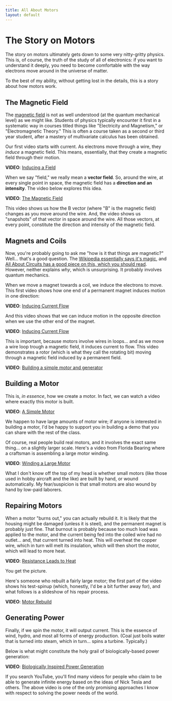 ```yaml
---
title: All About Motors
layout: default
---
```


# The Story on Motors

The story on motors ultimately gets down to some very nitty-gritty physics. This is, of course, the truth of the study of all of electronics: if you want to understand it deeply, you need to become comfortable with the way electrons move around in the universe of matter.

To the best of my ability, without getting lost in the details, this is a story about how motors work. 

## The Magnetic Field

The [magnetic field](http://en.wikipedia.org/wiki/Magnetic_field) is not as well understood (at the quantum mechanical level) as we might like. Students of physics typically encounter it first in a systematic way in courses titled things like "Electricity and Magnetism," or "Electromagnetic Theory." This is often a course taken as a second or third year student, after a mastery of multivariate calculus has been obtained.

Our first video starts with current. As electrons move through a wire, they *induce* a magnetic field. This means, essentially, that they create a magnetic field through their motion. 

**VIDEO**: [Inducing a Field](http://www.youtube.com/watch?v=Z927bDX1l04&feature=edu&list=PLF7A98FE5F5D0B39D)

When we say "field," we really mean a **vector field**. So, around the wire, at every single point in space, the magnetic field has a **direction and an intensity**. The video below explores this idea.


**VIDEO**: [The Magnetic Field](http://www.youtube.com/embed/-NeF7u_9_Sw)

This video shows us how the B vector (where "B" is the magnetic field) changes as you move around the wire. And, the video shows us "snapshots" of that vector in space around the wire. All those vectors, at every point, constitute the direction and intensity of the magnetic field.

## Magnets and Coils

Now, you're probably going to ask me "how is it that things are magnetic?" Well... that's a good question. The [Wikipedia essentially says it's magic](http://en.wikipedia.org/wiki/Magnet), and [All About Circuits has a good piece on this, which you should read](http://www.allaboutcircuits.com/vol_1/chpt_14/1.html). However, neither explains *why*, which is unsurprising. It probably involves quantum mechanics.

When we move a magnet towards a coil, we induce the electrons to move. This first video shows how one end of a permanent magnet induces motion in one direction:

**VIDEO**: [Inducing Current Flow](http://www.youtube.com/watch?v=tKmQ9T8R1Yw&list=UUx5t27iLLDkQmIp4PZ4uEdw&index=3&feature=plcp)

And this video shows that we can induce motion in the opposite direction when we use the other end of the magnet.

**VIDEO**: [Inducing Current Flow](http://www.youtube.com/watch?v=utF0hT30tOM&list=UUx5t27iLLDkQmIp4PZ4uEdw&index=2&feature=plcp)

This is important, because motors involve wires in loops... and as we move a wire loop trough a magnetic field, it induces current to flow. This video demonstrates a rotor (which is what they call the rotating bit) moving through a magnetic field induced by a permanent field. 

**VIDEO**: [Building a simple motor and generator](http://www.youtube.com/embed/d_aTC0iKO68)

## Building a Motor

This is, *in essence*, how we create a motor. In fact, we can watch a video where exactly this motor is built.

**VIDEO**: [A Simple Motor](http://www.youtube.com/embed/9Wby4aHyXJQ)

We happen to have large amounts of motor wire; if anyone is interested in building a motor, I'd be happy to support you in building a demo that you can share with the rest of the class.

Of course, real people build real motors, and it involves the exact same thing... on a slightly larger scale. Here's a video from Florida Bearing where a craftsman is assembling a large motor winding.

**VIDEO**: [Winding a Large Motor](http://www.youtube.com/embed/9Wby4aHyXJQ)

What I don't know off the top of my head is whether small motors (like those used in hobby aircraft and the like) are built by hand, or wound automatically. My fear/suspicion is that small motors are also wound by hand by low-paid laborers. 

## Repairing Motors

When a motor "burns out," you can actually rebuild it. It is likely that the housing might be damaged (unless it is steel), and the permanent magnet is probably just fine. That burnout is probably because too much load was applied to the motor, and the current being fed into the coiled wire had no outlet... and, that current turned into heat. This will overheat the copper wire, which in turn will melt its insulation, which will then short the motor, which will lead to more heat.

**VIDEO**: [Resistance Leads to Heat](http://www.youtube.com/embed/kFnFr-DOPf8)

You get the picture.

Here's someone who rebuilt a fairly large motor; the first part of the video shows his test-spinup (which, honestly, I'd be a bit further away for), and what follows is a slideshow of his repair process.

**VIDEO**: [Motor Rebuild](http://www.youtube.com/embed/ccmr3ix8ebk)

## Generating Power

Finally, if we spin the motor, it will output current. This is the essence of wind, hydro, and most all forms of energy production. (Coal just boils water that is turned into steam, which in turn... spins a turbine. Typically.) 

Below is what might constitute the holy grail of biologically-based power generation:

**VIDEO**: [Biologically Inspired Power Generation](http://www.youtube.com/embed/jk3xBhqcjqY)

If you search YouTube, you'll find many videos for people who claim to be able to generate infinite energy based on the ideas of Nick Tesla and others. The above video is one of the only promising approaches I know with respect to solving the power needs of the world.
